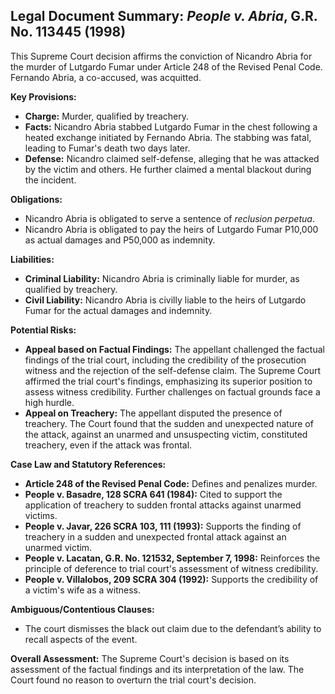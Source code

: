 ## Legal Document Summary: *People v. Abria*, G.R. No. 113445 (1998)

This Supreme Court decision affirms the conviction of Nicandro Abria for the murder of Lutgardo Fumar under Article 248 of the Revised Penal Code. Fernando Abria, a co-accused, was acquitted.

**Key Provisions:**

*   **Charge:** Murder, qualified by treachery.
*   **Facts:** Nicandro Abria stabbed Lutgardo Fumar in the chest following a heated exchange initiated by Fernando Abria. The stabbing was fatal, leading to Fumar's death two days later.
*   **Defense:** Nicandro claimed self-defense, alleging that he was attacked by the victim and others. He further claimed a mental blackout during the incident.

**Obligations:**

*   Nicandro Abria is obligated to serve a sentence of *reclusion perpetua*.
*   Nicandro Abria is obligated to pay the heirs of Lutgardo Fumar P10,000 as actual damages and P50,000 as indemnity.

**Liabilities:**

*   **Criminal Liability:** Nicandro Abria is criminally liable for murder, as qualified by treachery.
*   **Civil Liability:** Nicandro Abria is civilly liable to the heirs of Lutgardo Fumar for the actual damages and indemnity.

**Potential Risks:**

*   **Appeal based on Factual Findings:** The appellant challenged the factual findings of the trial court, including the credibility of the prosecution witness and the rejection of the self-defense claim. The Supreme Court affirmed the trial court's findings, emphasizing its superior position to assess witness credibility. Further challenges on factual grounds face a high hurdle.
*   **Appeal on Treachery:** The appellant disputed the presence of treachery. The Court found that the sudden and unexpected nature of the attack, against an unarmed and unsuspecting victim, constituted treachery, even if the attack was frontal.

**Case Law and Statutory References:**

*   **Article 248 of the Revised Penal Code:** Defines and penalizes murder.
*   **People v. Basadre, 128 SCRA 641 (1984):**  Cited to support the application of treachery to sudden frontal attacks against unarmed victims.
*   **People v. Javar, 226 SCRA 103, 111 (1993):** Supports the finding of treachery in a sudden and unexpected frontal attack against an unarmed victim.
*   **People v. Lacatan, G.R. No. 121532, September 7, 1998:** Reinforces the principle of deference to trial court's assessment of witness credibility.
*   **People v. Villalobos, 209 SCRA 304 (1992):** Supports the credibility of a victim's wife as a witness.

**Ambiguous/Contentious Clauses:**

*   The court dismisses the black out claim due to the defendant’s ability to recall aspects of the event.

**Overall Assessment:** The Supreme Court's decision is based on its assessment of the factual findings and its interpretation of the law. The Court found no reason to overturn the trial court's decision.
